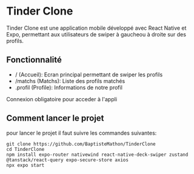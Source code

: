 # Tinder Clone

Tinder Clone est une application mobile développé avec React Native et Expo, permettant aux utilisateurs de swiper à gaucheou à droite sur des profils. 


## Fonctionnalité
- / (Accueil): Ecran principal permettant de swiper les profils
- /matchs (Matchs): Liste des profils matchés
- .profil (Profile): Informations de notre profil

Connexion obligatoire pour acceder à l'appli

## Comment lancer le projet

pour lancer le projet il faut suivre les commandes suivantes:

```
git clone https://github.com/BaptisteMathon/TinderClone
cd TinderClone
npm install expo-router nativewind react-native-deck-swiper zustand @tanstack/react-query expo-secure-store axios
npx expo start
```